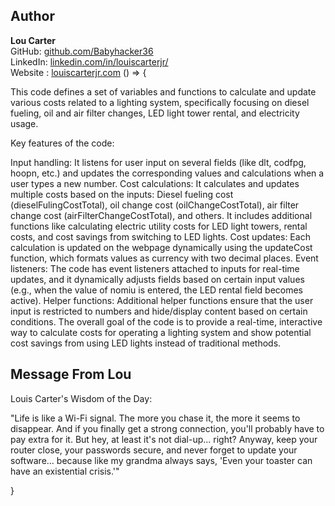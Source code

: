 ## Author
**Lou Carter**  
GitHub: [github.com/Babyhacker36](https://github.com/Babyhacker36)  
LinkedIn: [linkedin.com/in/louiscarterjr/](https://www.linkedin.com/in/louiscarterjr/)  
Website : [louiscarterjr.com]( https://louiscarterjr.com/)  () => {

This code defines a set of variables and functions to calculate and update various costs related to a lighting system, specifically focusing on diesel fueling, oil and air filter changes, LED light tower rental, and electricity usage.

Key features of the code:

Input handling: It listens for user input on several fields (like dlt, codfpg, hoopn, etc.) and updates the corresponding values and calculations when a user types a new number.
Cost calculations: It calculates and updates multiple costs based on the inputs:
Diesel fueling cost (dieselFulingCostTotal), oil change cost (oilChangeCostTotal), air filter change cost (airFilterChangeCostTotal), and others.
It includes additional functions like calculating electric utility costs for LED light towers, rental costs, and cost savings from switching to LED lights.
Cost updates: Each calculation is updated on the webpage dynamically using the updateCost function, which formats values as currency with two decimal places.
Event listeners: The code has event listeners attached to inputs for real-time updates, and it dynamically adjusts fields based on certain input values (e.g., when the value of nomiu is entered, the LED rental field becomes active).
Helper functions: Additional helper functions ensure that the user input is restricted to numbers and hide/display content based on certain conditions.
The overall goal of the code is to provide a real-time, interactive way to calculate costs for operating a lighting system and show potential cost savings from using LED lights instead of traditional methods.

## Message From Lou

Louis Carter's Wisdom of the Day:

"Life is like a Wi-Fi signal. The more you chase it, the more it seems to disappear. And if you finally get a strong connection, you'll probably have to pay extra for it. But hey, at least it's not dial-up... right? Anyway, keep your router close, your passwords secure, and never forget to update your software... because like my grandma always says, 'Even your toaster can have an existential crisis.'"


}
